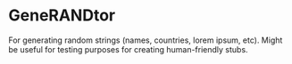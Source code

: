 # GeneRANDtor

For generating random strings (names, countries, lorem ipsum, etc). Might be useful for testing purposes for creating human-friendly stubs.

